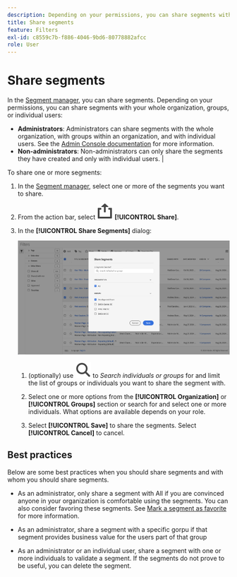 ```yaml
---
description: Depending on your permissions, you can share segments with your whole organization, groups, or individual users.
title: Share segments
feature: Filters
exl-id: c8559c7b-f886-4046-9bd6-80778882afcc
role: User
---
```

# Share segments

In the [Segment manager](manage-filters.md), you can share segments. Depending on your permissions, you can share segments with your whole organization, groups, or individual users: 

* **Administrators**: Administrators can share segments with the whole organization, with groups within an organization, and with individual users. See the [Admin Console documentation](https://helpx.adobe.com/enterprise/using/manage-products.html) for more information. 
* **Non-administrators**: Non-administrators can only share the segments they have created and only with individual users. |

To share one or more segments:

1. In the [Segment manager](manage-filters.md), select one or more of the segments you want to share.
1. From the action bar, select ![Share](/help/assets/icons/ShareAlt.svg) **[!UICONTROL Share]**.
1. In the **[!UICONTROL Share Segments]** dialog:
   
   ![Share Segment dialog](assets/share-filter-dialog.png)

   1. (optionally) use ![Search](/help/assets/icons/Search.svg) to *Search individuals or groups* for and limit the list of groups or individuals you want to share the segment with.
   
   1. Select one or more options from the **[!UICONTROL Organization]** or **[!UICONTROL Groups]** section or search for and select one or more individuals. What options are available depends on your role.

   1. Select **[!UICONTROL Save]** to share the segments. Select **[!UICONTROL Cancel]** to cancel.

## Best practices

Below are some best practices when you should share segments and with whom you should share segments.

* As an administrator, only share a segment with All if you are convinced anyone in your organization is comfortable using the segments. You can also consider favoring these segments. See [Mark a segment as favorite](filters-favorite.md) for more information.

* As an administrator, share a segment with a specific gorpu if that segment provides business value for the users part of that group

* As an administrator or an individual user, share a segment with one or more individuals to validate a segment. If the segments do not prove to be useful, you can delete the segment.  
